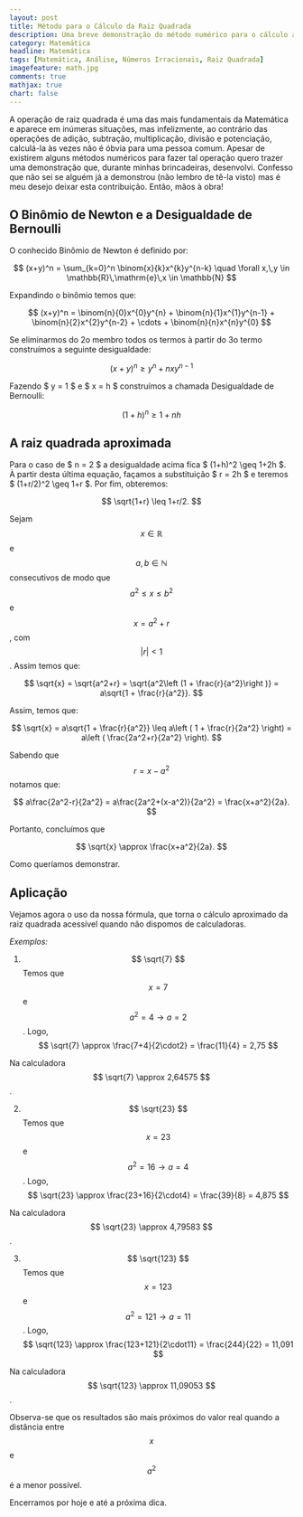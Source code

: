 ```yaml
---
layout: post
title: Método para o Cálculo da Raiz Quadrada
description: Uma breve demonstração do método numérico para o cálculo aproximado da raiz quadrada
category: Matemática
headline: Matemática
tags: [Matemática, Análise, Números Irracionais, Raiz Quadrada]
imagefeature: math.jpg
comments: true
mathjax: true 
chart: false
---
```


A operação de raiz quadrada é uma das mais fundamentais da Matemática e aparece em inúmeras situações, mas infelizmente, ao contrário das operações de adição, subtração, multiplicação, divisão e potenciação, calculá-la às vezes não é óbvia para uma pessoa comum. Apesar de existirem alguns métodos numéricos para fazer tal operação quero trazer uma demonstração que, durante minhas brincadeiras, desenvolvi. Confesso que não sei se alguém já a demonstrou (não lembro de tê-la visto) mas é meu desejo deixar esta contribuição. Então, mãos à obra! 

## O Binômio de Newton e a Desigualdade de Bernoulli

O conhecido Binômio de Newton é definido por: 

$$ (x+y)^n = \sum_{k=0}^n \binom{x}{k}x^{k}y^{n-k} \quad \forall x,\,y \in \mathbb{R}\,\mathrm{e}\,x \in \mathbb{N} $$

Expandindo o binômio temos que:

$$ (x+y)^n = \binom{n}{0}x^{0}y^{n} + \binom{n}{1}x^{1}y^{n-1} + \binom{n}{2}x^{2}y^{n-2} + \cdots + \binom{n}{n}x^{n}y^{0} $$

Se eliminarmos do 2o membro todos os termos à partir do 3o termo construímos a seguinte desigualdade: 

$$ (x+y)^n \geq y^n + nxy^{n-1} $$

Fazendo $ y = 1 $ e $ x = h $ construímos a chamada Desigualdade de Bernoulli:

$$ (1+h)^n \geq 1 + nh $$

## A raiz quadrada aproximada

Para o caso de $ n = 2 $ a desigualdade acima fica $ (1+h)^2 \geq 1+2h $. À partir desta última equação, façamos a substituição $ r = 2h $ e teremos $ (1+r/2)^2 \geq 1+r $. Por fim, obteremos:

$$ \sqrt{1+r} \leq 1+r/2. $$

Sejam $$ x \in \mathbb{R} $$ e $$ a,\, b \in \mathbb{N} $$ consecutivos de modo que $$ a^2 \leq x \leq b^2 $$ e $$ x = a^2 + r $$, com $$ |r| < 1 $$. Assim temos que:

$$ \sqrt{x} = \sqrt{a^2+r} = \sqrt{a^2\left (1 + \frac{r}{a^2}\right )} = a\sqrt{1 + \frac{r}{a^2}}. $$

Assim, temos que:

$$ \sqrt{x} = a\sqrt{1 + \frac{r}{a^2}} \leq a\left ( 1 + \frac{r}{2a^2} \right) = a\left ( \frac{2a^2+r}{2a^2} \right). $$

Sabendo que $$ r = x - a^2 $$ notamos que:

$$ a\frac{2a^2-r}{2a^2} = a\frac{2a^2+(x-a^2)}{2a^2} = \frac{x+a^2}{2a}. $$

Portanto, concluímos que 

$$ \sqrt{x} \approx \frac{x+a^2}{2a}. $$

Como queríamos demonstrar. 

## Aplicação

Vejamos agora o uso da nossa fórmula, que torna o cálculo aproximado da raiz quadrada acessível quando não dispomos de calculadoras. 

*Exemplos:*
1. $$ \sqrt{7} $$
Temos que $$ x = 7 $$ e $$ a^2 = 4 \rightarrow a = 2 $$. Logo, 
$$ \sqrt{7} \approx \frac{7+4}{2\cdot2} = \frac{11}{4} = 2,75 $$

Na calculadora $$ \sqrt{7} \approx 2,64575 $$.

2. $$ \sqrt{23} $$
Temos que $$ x = 23 $$ e $$ a^2 = 16 \rightarrow a = 4 $$. Logo, 
$$ \sqrt{23} \approx \frac{23+16}{2\cdot4} = \frac{39}{8} = 4,875 $$

Na calculadora $$ \sqrt{23} \approx 4,79583 $$.

3. $$ \sqrt{123} $$
Temos que $$ x = 123 $$ e $$ a^2 = 121 \rightarrow a = 11 $$. Logo, 
$$ \sqrt{123} \approx \frac{123+121}{2\cdot11} = \frac{244}{22} = 11,091 $$

Na calculadora $$ \sqrt{123} \approx 11,09053 $$.

Observa-se que os resultados são mais próximos do valor real quando a distância entre $$ x $$ e $$ a^2 $$ é a menor possível. 

Encerramos por hoje e até a próxima dica. 

